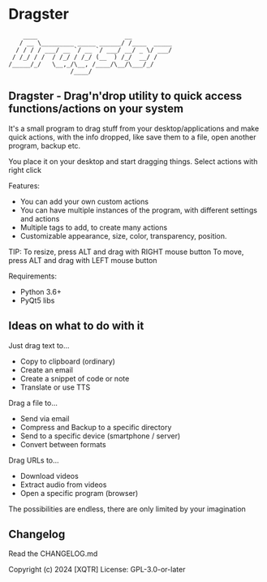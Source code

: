 # Dragster
```
    ____                        __           
   / __ \_________ _____ ______/ /____  _____
  / / / / ___/ __ `/ __ `/ ___/ __/ _ \/ ___/
 / /_/ / /  / /_/ / /_/ (__  ) /_/  __/ /    
/_____/_/   \__,_/\__, /____/\__/\___/_/     
                 /____/                      

```

## Dragster - Drag'n'drop utility to quick access functions/actions on your system

It's a small program to drag stuff from your desktop/applications and make
quick actions, with the info dropped, like save them to a file, open another
program, backup etc.

You place it on your desktop and start dragging things. Select actions with right click

Features:
- You can add your own custom actions
- You can have multiple instances of the program, with different settings and actions
- Multiple tags to add, to create many actions
- Customizable appearance, size, color, transparency, position.

TIP:
To resize, press ALT and drag with RIGHT mouse button
To move, press ALT and drag with LEFT mouse button

Requirements:
- Python 3.6+
- PyQt5 libs

## Ideas on what to do with it

Just drag text to...
- Copy to clipboard (ordinary)
- Create an email
- Create a snippet of code or note
- Translate or use TTS

Drag a file to...
- Send via email
- Compress and Backup to a specific directory
- Send to a specific device (smartphone / server)
- Convert between formats

Drag URLs to...
- Download videos
- Extract audio from videos
- Open a specific program (browser)

The possibilities are endless, there are only limited by your imagination

## Changelog

Read the CHANGELOG.md

Copyright (c) 2024 [XQTR]
License: GPL-3.0-or-later
